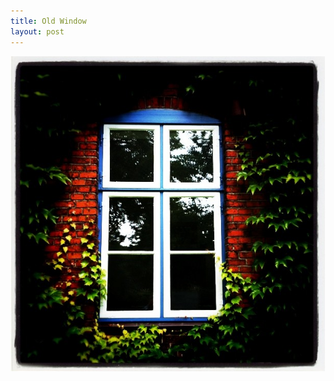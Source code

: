 ```yaml
---
title: Old Window
layout: post
---
```

![Instagram Photo of an old, colorful window](/images/content/old_window.jpg "New background image")
